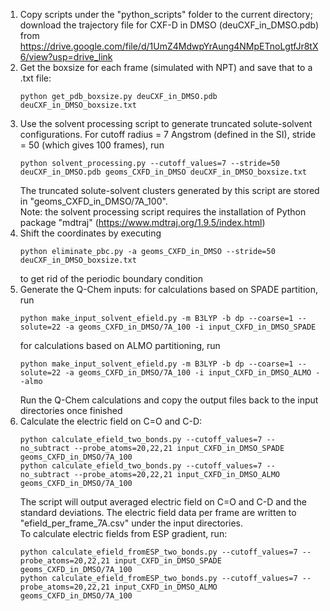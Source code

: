 1. Copy scripts under the "python_scripts" folder to the current directory; download the trajectory file for CXF-D in DMSO
   (deuCXF_in_DMSO.pdb) from https://drive.google.com/file/d/1UmZ4MdwpYrAung4NMpETnoLgtfJr8tX6/view?usp=drive_link
2. Get the boxsize for each frame (simulated with NPT) and save that to a .txt file:   
   ```
   python get_pdb_boxsize.py deuCXF_in_DMSO.pdb deuCXF_in_DMSO_boxsize.txt  
   ```
3. Use the solvent processing script to generate truncated solute-solvent configurations. For cutoff radius = 7 Angstrom
   (defined in the SI), stride = 50 (which gives 100 frames), run  
   ```
   python solvent_processing.py --cutoff_values=7 --stride=50 deuCXF_in_DMSO.pdb geoms_CXFD_in_DMSO deuCXF_in_DMSO_boxsize.txt  
   ```
   The truncated solute-solvent clusters generated by this script are stored in "geoms_CXFD_in_DMSO/7A_100".  
   Note: the solvent processing script requires the installation of Python package "mdtraj" (https://www.mdtraj.org/1.9.5/index.html)
4. Shift the coordinates by executing  
   ```
   python eliminate_pbc.py -a geoms_CXFD_in_DMSO --stride=50 deuCXF_in_DMSO_boxsize.txt  
   ```
   to get rid of the periodic boundary condition
5. Generate the Q-Chem inputs: for calculations based on SPADE partition, run  
   ```
   python make_input_solvent_efield.py -m B3LYP -b dp --coarse=1 --solute=22 -a geoms_CXFD_in_DMSO/7A_100 -i input_CXFD_in_DMSO_SPADE  
   ```
   for calculations based on ALMO partitioning, run  
   ```
   python make_input_solvent_efield.py -m B3LYP -b dp --coarse=1 --solute=22 -a geoms_CXFD_in_DMSO/7A_100 -i input_CXFD_in_DMSO_ALMO --almo
   ```
   Run the Q-Chem calculations and copy the output files back to the input directories once finished
6. Calculate the electric field on C=O and C-D:  
   ```
   python calculate_efield_two_bonds.py --cutoff_values=7 --no_subtract --probe_atoms=20,22,21 input_CXFD_in_DMSO_SPADE geoms_CXFD_in_DMSO/7A_100  
   python calculate_efield_two_bonds.py --cutoff_values=7 --no_subtract --probe_atoms=20,22,21 input_CXFD_in_DMSO_ALMO geoms_CXFD_in_DMSO/7A_100  
   ```
   The script will output averaged electric field on C=O and C-D and the standard deviations. The electric field data per frame are written
   to "efield_per_frame_7A.csv" under the input directories.  
   To calculate electric fields from ESP gradient, run:  
   ```
   python calculate_efield_fromESP_two_bonds.py --cutoff_values=7 --probe_atoms=20,22,21 input_CXFD_in_DMSO_SPADE  geoms_CXFD_in_DMSO/7A_100   
   python calculate_efield_fromESP_two_bonds.py --cutoff_values=7 --probe_atoms=20,22,21 input_CXFD_in_DMSO_ALMO geoms_CXFD_in_DMSO/7A_100  
   ```
 
